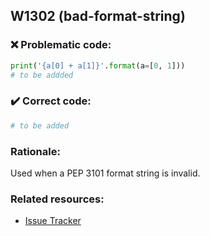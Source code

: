 ## W1302 (bad-format-string)

### :x: Problematic code:

```python
print('{a[0] + a[1]}'.format(a=[0, 1]))
# to be addded
```

### :heavy_check_mark: Correct code:

```python
# to be added
```

### Rationale:

Used when a PEP 3101 format string is invalid.

### Related resources:

- [Issue Tracker](https://github.com/PyCQA/pylint/issues?q=is%3Aissue+%22bad-format-string%22+OR+%22W1302%22)
